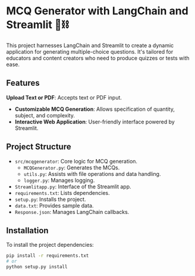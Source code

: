 # MCQ Generator with LangChain and Streamlit 🦜⛓️

This project harnesses LangChain and Streamlit to create a dynamic application for generating multiple-choice questions. It's tailored for educators and content creators who need to produce quizzes or tests with ease.

## Features

**Upload Text or PDF**: Accepts text or PDF input.
- **Customizable MCQ Generation**: Allows specification of quantity, subject, and complexity.
- **Interactive Web Application**: User-friendly interface powered by Streamlit.

## Project Structure

- `src/mcqgenerator`: Core logic for MCQ generation.
  - `MCQGenerator.py`: Generates the MCQs.
  - `utils.py`: Assists with file operations and data handling.
  - `logger.py`: Manages logging.
- `Streamlitapp.py`: Interface of the Streamlit app.
- `requirements.txt`: Lists dependencies.
- `setup.py`: Installs the project.
- `data.txt`: Provides sample data.
- `Response.json`: Manages LangChain callbacks.

## Installation

To install the project dependencies:

```bash
pip install -r requirements.txt
# or
python setup.py install
